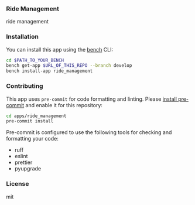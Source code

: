 ### Ride Management

ride management

### Installation

You can install this app using the [bench](https://github.com/frappe/bench) CLI:

```bash
cd $PATH_TO_YOUR_BENCH
bench get-app $URL_OF_THIS_REPO --branch develop
bench install-app ride_management
```

### Contributing

This app uses `pre-commit` for code formatting and linting. Please [install pre-commit](https://pre-commit.com/#installation) and enable it for this repository:

```bash
cd apps/ride_management
pre-commit install
```

Pre-commit is configured to use the following tools for checking and formatting your code:

- ruff
- eslint
- prettier
- pyupgrade

### License

mit
